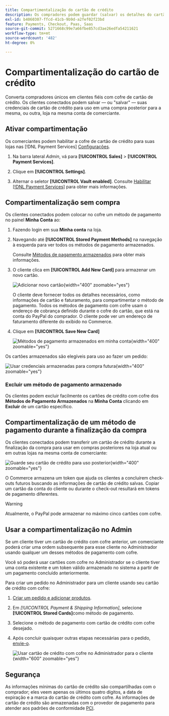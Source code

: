 ```yaml
---
title: Compartimentalização do cartão de crédito
description: Os compradores podem guardar (salvar) os detalhes do cartão de crédito para compras futuras.
exl-id: b4060307-ffcd-41cb-9b9d-a2fef02f23bd
feature: Payments, Checkout, Paas, Saas
source-git-commit: 5271668c99e7a66fbe857cd3ae26edfa54211621
workflow-type: tm+mt
source-wordcount: '482'
ht-degree: 0%

---
```


# Compartimentalização do cartão de crédito

Converta compradores únicos em clientes fiéis com cofre de cartão de crédito. Os clientes conectados podem salvar — ou &quot;salvar&quot; — suas credenciais de cartão de crédito para uso em uma compra posterior para a mesma, ou outra, loja na mesma conta de comerciante.

## Ativar compartimentação

Os comerciantes podem habilitar a cofre de cartão de crédito para suas lojas nas [!DNL Payment Services] [Configurações](settings.md#card-vaulting).

1. Na barra lateral _Admin_, vá para **[!UICONTROL Sales]** > **[!UICONTROL Payment Services]**.

1. Clique em **[!UICONTROL Settings]**.

1. Alternar o seletor **[!UICONTROL Vault enabled]**. Consulte [Habilitar [!DNL Payment Services]](settings.md#enable-payment-services) para obter mais informações.

## Compartimentalização sem compra

Os clientes conectados podem colocar no cofre um método de pagamento no painel **Minha Conta** ao:

1. Fazendo login em sua **Minha conta** na loja.

1. Navegando até **[!UICONTROL Stored Payment Methods]** na navegação à esquerda para ver todos os métodos de pagamento armazenados.

   Consulte [Métodos de pagamento armazenados](https://experienceleague.adobe.com/pt-br/docs/commerce-admin/stores-sales/payments/stored-payment-methods) para obter mais informações.

1. O cliente clica em **[!UICONTROL Add New Card]** para armazenar um novo cartão.

   ![Adicionar novo cartão](assets/add-new-card.png){width="400" zoomable="yes"}

   O cliente deve fornecer todos os detalhes necessários, como informações de cartão e faturamento, para compartimentar o método de pagamento.
Todos os métodos de pagamento com cofre usam o endereço de cobrança definido durante o cofre do cartão, que está na conta do PayPal do comprador. O cliente pode ver um endereço de faturamento diferente do exibido no Commerce.

1. Clique em **[!UICONTROL Save New Card]**

   ![Métodos de pagamento armazenados em minha conta](assets/stored-payment-methods.png){width="400" zoomable="yes"}

Os cartões armazenados são elegíveis para uso ao fazer um pedido:

![Usar credenciais armazenadas para compra futura](assets/use-stored-card.png){width="400" zoomable="yes"}

### Excluir um método de pagamento armazenado

Os clientes podem excluir facilmente os cartões de crédito com cofre dos **Métodos de Pagamento Armazenados** na **Minha Conta** clicando em **Excluir** de um cartão específico.

## Compartimentalização de um método de pagamento durante a finalização da compra

Os clientes conectados podem transferir um cartão de crédito durante a finalização da compra para usar em compras posteriores na loja atual ou em outras lojas na mesma conta de comerciante:

![Guarde seu cartão de crédito para uso posterior](assets/save-card-for-later.png){width="400" zoomable="yes"}

O Commerce armazena um token que ajuda os clientes a concluírem check-outs futuros buscando as informações de cartão de crédito salvas. Copiar um cartão da conta do cliente ou durante o check-out resultará em tokens de pagamento diferentes.

>[!WARNING]
>
> Atualmente, o PayPal pode armazenar no máximo cinco cartões com cofre.

## Usar a compartimentalização no Admin

Se um cliente tiver um cartão de crédito com cofre anterior, um comerciante poderá criar uma ordem subsequente para esse cliente no Administrador usando qualquer um desses métodos de pagamento com cofre.

Você só poderá usar cartões com cofre no Administrador se o cliente tiver uma conta existente e um token válido armazenado no sistema a partir de um pagamento concluído anteriormente.

Para criar um pedido no Administrador para um cliente usando seu cartão de crédito com cofre:

1. [Criar um pedido e adicionar produtos](https://experienceleague.adobe.com/docs/commerce-admin/stores-sales/point-of-purchase/assist/customer-account-create-order.html?lang=pt-BR).
1. Em _[!UICONTROL Payment & Shipping Information]_, selecione **[!UICONTROL Stored Cards]**&#x200B;como método de pagamento.
1. Selecione o método de pagamento com cartão de crédito com cofre desejado.
1. Após concluir quaisquer outras etapas necessárias para o pedido, [envie-o](https://experienceleague.adobe.com/docs/commerce-admin/stores-sales/point-of-purchase/assist/customer-account-create-order.html?lang=pt-BR#step-3%3A-submit-the-order).

   ![Usar cartão de crédito com cofre no Administrador para o cliente](assets/admin-vaultedcard.png){width="600" zoomable="yes"}

## Segurança

As informações mínimas do cartão de crédito são compartilhadas com o comprador; eles veem apenas os últimos quatro dígitos, a data de expiração e a marca do cartão de crédito com cofre. As informações de cartão de crédito são armazenadas com o provedor de pagamento para atender aos padrões de conformidade [PCI](security.md#PCI-compliance).
